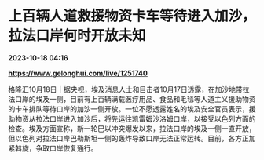 # 上百辆人道救援物资卡车等待进入加沙，拉法口岸何时开放未知

**2023-10-18 04:16**

**https://www.gelonghui.com/live/1251740**

格隆汇10月18日｜据央视，埃及消息人士和目击者10月17日透露，在加沙地带拉法口岸的埃及一侧，目前有上百辆满载医疗用品、食品和毛毯等人道主义援助物资的卡车排队等待口岸的加沙一侧开放。一位不愿透露姓名的埃及安全官员表示，援助物资从拉法口岸进入加沙后，将先运往凯雷姆沙洛姆口岸，以接受以色列方面的检查。埃及方面宣称，新一轮巴以冲突爆发以来，拉法口岸的埃及一侧一直开放，但以色列对拉法口岸巴勒斯坦一侧的轰炸导致口岸无法正常运转。目前，各方正加紧斡旋，争取口岸恢复通行。